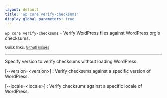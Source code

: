 ```yaml
---
layout: default
title: 'wp core verify-checksums'
display_global_parameters: true
---
```


`wp core verify-checksums` - Verify WordPress files against WordPress.org's checksums.

<small>Quick links: <a href="https://github.com/wp-cli/wp-cli/issues?q=is%3Aopen+label%3Acommand%3Acore-verify-checksums+sort%3Aupdated-desc">Github issues</a></small>

<hr />

Specify version to verify checksums without loading WordPress.

[\--version=&lt;version&gt;]
: Verify checksums against a specific version of WordPress.

[\--locale=&lt;locale&gt;]
: Verify checksums against a specific locale of WordPress.



